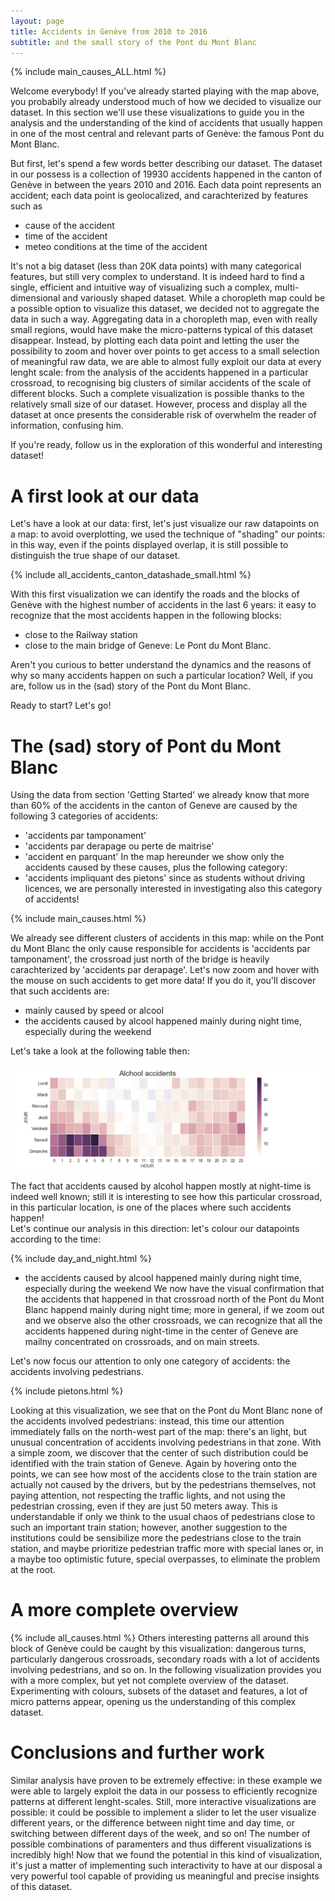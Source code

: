 ```yaml
---
layout: page 
title: Accidents in Genève from 2010 to 2016
subtitle: and the small story of the Pont du Mont Blanc
---
```


{% include main_causes_ALL.html %}

Welcome everybody! If you've already started playing with the map above, you probabily already understood much of how we decided to visualize our dataset. In this section we'll use these visualizations to guide you in the analysis and the understanding of the kind of accidents that usually happen in one of the most central and relevant parts of Genève: the famous Pont du Mont Blanc.

But first, let's spend a few words better describing our dataset. The dataset in our possess is a collection of 19930 accidents happened in the canton of Genève in between the years 2010 and 2016. Each data point represents an accident; each data point is geolocalized, and carachterized by features such as 
- cause of the accident
- time of the accident
- meteo conditions at the time of the accident

It's not a big dataset (less than 20K data points) with many categorical features, but still very complex to understand. It is indeed hard to find a single, efficient and intuitive way of visualizing such a complex, multi-dimensional and variously shaped dataset. While a choropleth map could be a possible option to visualize this dataset, we decided not to aggregate the data in such a way. Aggregating data in a choropleth map, even with really small regions, would have make the micro-patterns typical of this dataset disappear. Instead, by plotting each data point and letting the user the possibility to zoom and hover over points to get access to a small selection of meaningful raw data, we are able to almost fully exploit our data at every lenght scale: from the analysis of the accidents happened in a particular crossroad, to recognising big clusters of similar accidents of the scale of different blocks. 
Such a complete visualization is possible thanks to the relatively small size of our dataset. However, process and display all the dataset at once presents the considerable risk of overwhelm the reader of information, confusing him.

If you're ready, follow us in the exploration of this wonderful and interesting dataset!

# A first look at our data
Let's have a look at our data: first, let's just visualize our raw datapoints on a map: to avoid overplotting, we used the technique of "shading" our points: in this way, even if the points displayed overlap, it is still possible to distinguish the true shape of our dataset.

{% include  all_accidents_canton_datashade_small.html %}

With this first visualization we can identify the roads and the blocks of Genève with the highest number of accidents in the last 6 years: it easy to recognize that the most accidents happen in the following blocks:
- close to the Railway station
- close to the main bridge of Geneve: Le Pont du Mont Blanc.

Aren't you curious to better understand the dynamics and the reasons of why so many accidents happen on such a particular location? Well, if you are, follow us in the (sad) story of the Pont du Mont Blanc.

Ready to start? Let's go!

# The (sad) story of Pont du Mont Blanc

Using the data from section 'Getting Started' we already know that more than 60% of the accidents in the canton of Geneve are caused by the following 3 categories of accidents:
- 'accidents par tamponament'
- 'accidents par derapage ou perte de maitrise'
- 'accident en parquant'
In the map hereunder we show only the accidents caused by these causes, plus the following category:
- 'accidents impliquant des pietons'
since as students without driving licences, we are personally interested in investigating also this category of accidents!

{% include main_causes.html %}

We already see different clusters of accidents in this map: while on the Pont du Mont Blanc the only cause responsible for accidents is 'accidents par tamponament', the crossroad just north of the bridge is heavily carachterized by 'accidents par derapage'. Let's now zoom and hover with the mouse on such accidents to get more data! If you do it, you'll discover that such accidents are:
- mainly caused by speed or alcool
- the accidents caused by alcool happened mainly during night time, especially during the weekend

Let's take a look at the following table then:

![image](../img/dayhour_alcohol.png)

The fact that accidents caused by alcohol happen mostly at night-time is indeed well known; still it is interesting to see how this particular crossroad, in this particular location, is one of the places where such accidents happen!  
Let's continue our analysis in this direction: let's colour our datapoints according to the time:

{% include day_and_night.html %}

- the accidents caused by alcool happened mainly during night time, especially during the weekend
We now have the visual confirmation that the accidents that happened in that crossroad north of the Pont du Mont Blanc happend mainly during night time; more in general, if we zoom out and we observe also the other crossroads, we can recognize that all the accidents happened during night-time in the center of Geneve are mailny concentrated on crossroads, and on main streets.

Let's now focus our attention to only one category of accidents: the accidents involving pedestrians.

{% include pietons.html %}

Looking at this visualization, we see that on the Pont du Mont Blanc none of the accidents involved pedestrians: instead, this time our attention immediately falls on the north-west part of the map: there's an light, but unusual concentration of accidents involving pedestrians in that zone. With a simple zoom, we discover that the center of such distribution could be identified with the train station of Geneve. Again by hovering onto the points, we can see how most of the accidents close to the train station are actually not caused by the drivers, but by the pedestrians themselves, not paying attention, not respecting the traffic lights, and not using the pedestrian crossing, even if they are just 50 meters away. This is understandable if only we think to the usual chaos of pedestrians close to such an important train station; however, another suggestion to the institutions could be sensibilize more the pedestrians close to the train station, and maybe prioritize pedestrian traffic more with special lanes or, in a maybe too optimistic future, special overpasses, to eliminate the problem at the root.

# A more complete overview
{% include all_causes.html %}
Others interesting patterns all around this block of Genève could be caught by this visualization: dangerous turns, particularly dangerous crossroads, secondary roads with a lot of accidents involving pedestrians, and so on. In the following visualization provides you with a more complex, but yet not complete overview of the dataset. Experimenting with colours, subsets of the dataset and features, a lot of micro patterns appear, opening us the understanding of this complex dataset.
# Conclusions and further work
Similar analysis have proven to be extremely effective: in these example we were able to largely exploit the data in our possess to efficiently recognize patterns at different lenght-scales. Still, more interactive visualizations are possible: it could be possible to implement a slider to let the user visualize different years, or the difference between night time and day time, or switching between different days of the week, and so on! The number of possible combinations of paramenters and thus different visualizations is incredibly high! Now that we found the potential in this kind of visualization, it's just a matter of implementing such interactivity to have at our disposal a very powerful tool capable of providing us meaningful and precise insights of this dataset.
